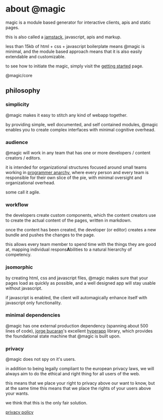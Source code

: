 <Hero state></Hero>

<div id="about">

# about @magic

magic is a module based generator for interactive clients, apis and static pages.

this is also called a [jamstack](https://jamstack.org/), javascript, apis and markup.

less than 15kb of html + css + javascript boilerplate means @magic is minimal,
and the module based approach means that it is also easily extendable and customizable.

to see how to initiate the magic, 
simply visit the [getting started](/getting-started/) page.

<GitBadges>@magic/core</GitBadges>

## philosophy

### simplicity

@magic makes it easy to stitch any kind of webapp together.

by providing simple, well documented, and self contained modules,
@magic enables you to create complex interfaces with minimal cognitive overhead.

### audience

@magic will work in any team that has one or more developers / content creators / editors.

it is intended for organizational structures focused around small teams
working in [programmer anarchy](https://www.youtube.com/watch?v=tIxHmsWCd7g),
where every person and every team is responsible for their own slice of the pie,
with minimal oversight and organizational overhead.

some call it agile.

### workflow

the developers create custom components,
which the content creators use to create the actual content of the pages,
written in markdown.

once the content has been created,
the developer (or editor) creates a new bundle and pushes the changes to the page.

this allows every team member to spend time with the things they are good at,
mapping individual respons**A**bilities to a natural hierarchy of competency.

### jsomorphic

by creating html, css and javascript files,
@magic makes sure that your pages load as quickly as possible,
and a well designed app will stay usable without javascript.

if javascript is enabled,
the client will automagically enhance itself with javascript only functionality.

### minimal dependencies

@magic has one external production dependency (spanning about 500 lines of code),
[jorge bucaran](https://github.com/jorgebucaran)'s excellent
[hyperapp](https://hyperapp.dev) library,
which provides the foundational state machine that @magic is built upon.

### privacy

@magic does not spy on it's users.

in addition to being legally compliant to the european privacy laws,
we will always aim to do the ethical and right thing for all users of the web.

this means that we place your right to privacy above our want to know,
but at the same time this means that we place the rights of your users above your wants.

we think that this is the only fair solution.

[privacy policy](/privacy/)
